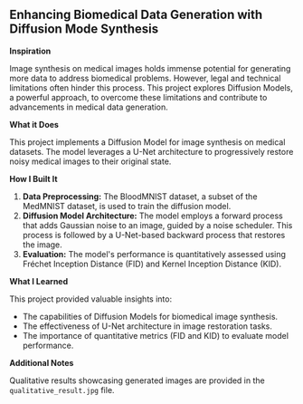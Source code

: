 ## Enhancing Biomedical Data Generation with Diffusion Mode Synthesis

**Inspiration**

Image synthesis on medical images holds immense potential for generating more data to address biomedical problems. However, legal and technical limitations often hinder this process. This project explores Diffusion Models, a powerful approach, to overcome these limitations and contribute to advancements in medical data generation.

**What it Does**

This project implements a Diffusion Model for image synthesis on medical datasets. The model leverages a U-Net architecture to progressively restore noisy medical images to their original state. 

**How I Built It**

1. **Data Preprocessing:** The BloodMNIST dataset, a subset of the MedMNIST dataset, is used to train the diffusion model.
2. **Diffusion Model Architecture:** The model employs a forward process that adds Gaussian noise to an image, guided by a noise scheduler. This process is followed by a U-Net-based backward process that restores the image.
3. **Evaluation:** The model's performance is quantitatively assessed using Fréchet Inception Distance (FID) and Kernel Inception Distance (KID).

**What I Learned**

This project provided valuable insights into:

* The capabilities of Diffusion Models for biomedical image synthesis.
* The effectiveness of U-Net architecture in image restoration tasks.
* The importance of quantitative metrics (FID and KID) to evaluate model performance.

**Additional Notes**

Qualitative results showcasing generated images are provided in the `qualitative_result.jpg` file.
